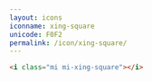 ```yaml
---
layout: icons
iconname: xing-square
unicode: F0F2
permalink: /icon/xing-square/
---
```


``` html
<i class="mi mi-xing-square"></i>
```
